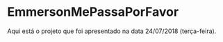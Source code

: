 # EmmersonMePassaPorFavor
Aqui está o projeto que foi apresentado na data 24/07/2018 (terça-feira). 
